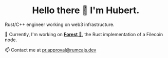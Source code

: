 <!--
Inspired by https://github.com/alexandresanlim/alexandresanlim/blob/master/README.md
-->
<h1 align='center'>
  Hello there 👋 I'm Hubert.
</h1>

Rust/C++ engineer working on web3 infrastructure.
  
🔭 Currently, I'm working on [**Forest** 🌲](https://github.com/ChainSafe/forest), the Rust implementation of a Filecoin node.

📫 Contact me at pr.approval@rumcajs.dev

<!--
<p align='center'>
  <a href="#"><img src="https://github-readme-stats.vercel.app/api?username=lesnyrumcajs&show_icons=true&count_private=true&theme=dark" width="350"></a>
</p>
-->
<!--
**LesnyRumcajs/LesnyRumcajs** is a ✨ _special_ ✨ repository because its `README.md` (this file) appears on your GitHub profile.
https://lesnyrumcajs.github.io/about/
Here are some ideas to get you started:

- 🔭 I’m currently working on ...
- 🌱 I’m currently learning ...
- 👯 I’m looking to collaborate on ...
- 🤔 I’m looking for help with ...
- 💬 Ask me about ...
- 📫 How to reach me: ...
- 😄 Pronouns: ...
- ⚡ Fun fact: ...
-->
